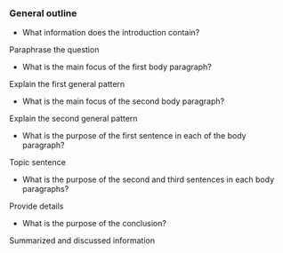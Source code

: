 ### General outline



* What information does the introduction contain?
 
 Paraphrase the question

* What is the main focus of the first body paragraph?

 Explain the first general pattern

* What is the main focus of the second body paragraph?

 Explain the second general pattern

* What is the purpose of the first sentence in each of the body paragraph?

 Topic sentence

* What is the purpose of the second and third sentences in each body paragraphs?

 Provide details

* What is the purpose of the conclusion?

 Summarized and discussed information
